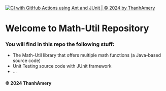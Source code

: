 [![CI with GitHub Actions using Ant and JUnit | © 2024 by ThanhAmery](https://github.com/ThanhAmery/math-util/actions/workflows/ci-junit.yml/badge.svg)](https://github.com/ThanhAmery/math-util/actions/workflows/ci-junit.yml)

# Welcome to Math-Util Repository
### You will find in this repo the following stuff:
* The Math-Util library that offers multiple math functions (a Java-based source code)
* Unit Testing source code with JUnit framework
* ...

#### © 2024 ThanhAmery